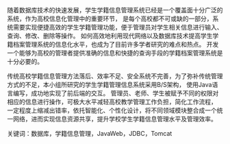 随着数据库技术的快速发展，学生学籍信息管理系统已经是一个覆盖面十分广泛的系统，作为高校信息化管理中的重要环节，
是每个高校都不可或缺的一部分，系统需要实现便捷高效的学生学籍管理功能，便于管理员对学生相关信息进行输入、查询、修改、删除等操作。
如何高效地利用现代网络以及数据库技术提高学生学籍档案管理系统的信息化水平，也成为了目前许多学者研究的难点和热点。
开发一个能够为高校的管理者提供准确的信息和快捷的查询手段的学籍档案管理系统是十分必要的。

传统高校学籍信息管理方法落后、效率不足、安全系统不完善，为了弥补传统管理方式的不足，本小组所研究的学生学籍管理信息系统采用B/S架构，
使用Java语言编写，成功地实现了前后端的交互。
管理员、老师、学生被赋予不同的权限对相应的信息进行操作，可极大水平减轻高校教学管理工作负担，简化工作流程，
一定程度上缩减出错率，依托智能化、个性化设计，将不同领域模块整合成一个统一网络，进而实现信息资源共享，提升学校学生学籍信息管理水平及管理效率。


关键词：数据库，学籍信息管理，JavaWeb，JDBC，Tomcat
